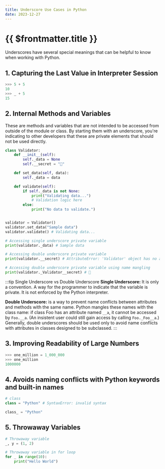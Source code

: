 ```yaml
---
title: Underscore Use Cases in Python
date: 2023-12-27
---
```


# {{ $frontmatter.title }}

Underscores have several special meanings that can be helpful to know when working with Python.

## 1. Capturing the Last Value in Interpreter Session

```py
>>> 5 + 5
10
>>> _ + 5
15
```

## 2. Internal Methods and Variables

These are methods and variables that are not intended to be accessed from outside of the module or class. By starting them with an underscore, you're indicating to other developers that these are private elements that should not be used directly.

```py
class Validator:
    def __init__(self):
        self._data = None
        self.__secret = "🤫"

    def set_data(self, data):
        self._data = data

    def validate(self):
        if self._data is not None:
            print("Validating data...")
            # Validation logic here
        else:
            print("No data to validate.")


validator = Validator()
validator.set_data("Sample data")
validator.validate() # Validating data...

# Accessing single underscore private variable
print(validator._data) # Sample data

# Accessing double underscore private variable
print(validator.__secret) # AttributeError: 'Validator' object has no attribute '__secret'

# Accessing double underscore private variable using name mangling
print(validator._Validator__secret) # 🤫
```

:::tip Single Underscore  vs Double Underscore
**Single Underscore:** It is only a convention. A way for the programmer to indicate that the variable is private. It is not enforced by the Python interpreter.

**Double Underscore:**  is a way to prevent name conflicts between attributes and methods with the same name. Python mangles these names with the class name: if class Foo has an attribute named `__a`, it cannot be accessed by `Foo.__a`. (An insistent user could still gain access by calling `Foo._Foo__a`.) Generally, double underscores should be used only to avoid name conflicts with attributes in classes designed to be subclassed.
:::


## 3. Improving Readability of Large Numbers

```py
>>> one_million = 1_000_000
>>> one_million
1000000
```

## 4. Avoids naming conflicts with Python keywords and built-in names

```py
# class
class = "Python" # SyntaxError: invalid syntax

class_ = "Python"
```

## 5. Throwaway Variables

```py
# Throwaway variable
_, y = (1, 2)

# Throwaway variable in for loop
for _ in range(10):
    print("Hello World")
```
